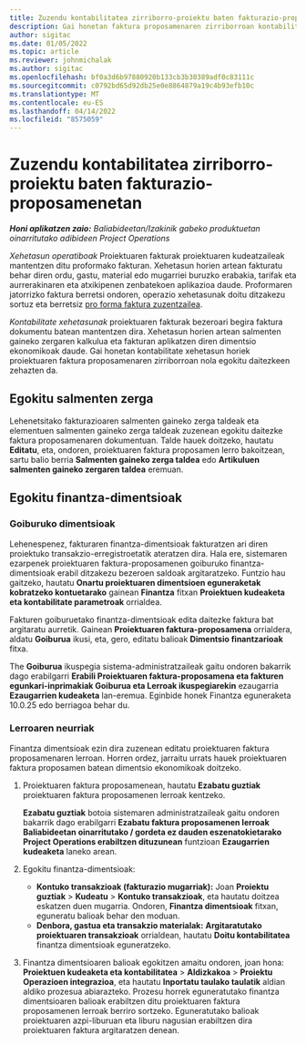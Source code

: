 ```yaml
---
title: Zuzendu kontabilitatea zirriborro-proiektu baten fakturazio-proposamenetan
description: Gai honetan faktura proposamenaren zirriborroan kontabilitatearekin lotutako informazioa nola egokitu azaltzen da.
author: sigitac
ms.date: 01/05/2022
ms.topic: article
ms.reviewer: johnmichalak
ms.author: sigitac
ms.openlocfilehash: bf0a3d6b97880920b133cb3b30389adf0c83111c
ms.sourcegitcommit: c0792bd65d92db25e0e8864879a19c4b93efb10c
ms.translationtype: MT
ms.contentlocale: eu-ES
ms.lasthandoff: 04/14/2022
ms.locfileid: "8575059"
---
```

# <a name="correct-the-accounting-on-draft-project-invoice-proposals"></a>Zuzendu kontabilitatea zirriborro-proiektu baten fakturazio-proposamenetan

_**Honi aplikatzen zaio:** Baliabideetan/Izakinik gabeko produktuetan oinarritutako adibideen Project Operations_

*Xehetasun operatiboak* Proiektuaren fakturak proiektuaren kudeatzaileak mantentzen ditu proformako fakturan. Xehetasun horien artean fakturatu behar diren ordu, gastu, material edo mugarriei buruzko erabakia, tarifak eta aurrerakinaren eta atxikipenen zenbatekoen aplikazioa daude. Proformaren jatorrizko faktura berretsi ondoren, operazio xehetasunak doitu ditzakezu sortuz eta berretsiz [pro forma faktura zuzentzailea](../proforma-invoicing/corrective-invoices.md).

*Kontabilitate xehetasunak* proiektuaren fakturak bezeroari begira faktura dokumentu batean mantentzen dira. Xehetasun horien artean salmenten gaineko zergaren kalkulua eta fakturan aplikatzen diren dimentsio ekonomikoak daude. Gai honetan kontabilitate xehetasun horiek proiektuaren faktura proposamenaren zirriborroan nola egokitu daitezkeen zehazten da.

## <a name="adjust-sales-tax"></a>Egokitu salmenten zerga

Lehenetsitako fakturazioaren salmenten gaineko zerga taldeak eta elementuen salmenten gaineko zerga taldeak zuzenean egokitu daitezke faktura proposamenaren dokumentuan. Talde hauek doitzeko, hautatu **Editatu**, eta, ondoren, proiektuaren faktura proposamen lerro bakoitzean, sartu balio berria **Salmenten gaineko zerga taldea** edo **Artikuluen salmenten gaineko zergaren taldea** eremuan.

## <a name="adjust-financial-dimensions"></a>Egokitu finantza-dimentsioak

### <a name="header-dimensions"></a>Goiburuko dimentsioak

Lehenespenez, fakturaren finantza-dimentsioak fakturatzen ari diren proiektuko transakzio-erregistroetatik ateratzen dira. Hala ere, sistemaren ezarpenek proiektuaren faktura-proposamenen goiburuko finantza-dimentsioak erabil ditzakezu bezeroen saldoak argitaratzeko. Funtzio hau gaitzeko, hautatu **Onartu proiektuaren dimentsioen eguneraketak kobratzeko kontuetarako** gainean **Finantza** fitxan **Proiektuen kudeaketa eta kontabilitate parametroak** orrialdea.

Fakturen goiburuetako finantza-dimentsioak edita daitezke faktura bat argitaratu aurretik. Gainean **Proiektuaren faktura-proposamena** orrialdera, aldatu **Goiburua** ikusi, eta, gero, editatu balioak **Dimentsio finantzarioak** fitxa.

The **Goiburua** ikuspegia sistema-administratzaileak gaitu ondoren bakarrik dago erabilgarri **Erabili Proiektuaren faktura-proposamena eta fakturen egunkari-inprimakiak Goiburua eta Lerroak ikuspegiarekin** ezaugarria **Ezaugarrien kudeaketa** lan-eremua. Eginbide honek Finantza eguneraketa 10.0.25 edo berriagoa behar du.

### <a name="line-dimensions"></a>Lerroaren neurriak

Finantza dimentsioak ezin dira zuzenean editatu proiektuaren faktura proposamenaren lerroan. Horren ordez, jarraitu urrats hauek proiektuaren faktura proposamen batean dimentsio ekonomikoak doitzeko.

1. Proiektuaren faktura proposamenean, hautatu **Ezabatu guztiak** proiektuaren faktura proposamenen lerroak kentzeko.

    **Ezabatu guztiak** botoia sistemaren administratzaileak gaitu ondoren bakarrik dago erabilgarri **Ezabatu faktura proposamenen lerroak Baliabideetan oinarritutako / gordeta ez dauden eszenatokietarako Project Operations erabiltzen dituzunean** funtzioan **Ezaugarrien kudeaketa** laneko arean.

2. Egokitu finantza-dimentsioak:

    - **Kontuko transakzioak (fakturazio mugarriak):** Joan **Proiektu guztiak** \> **Kudeatu** \> **Kontuko transakzioak**, eta hautatu doitzea eskatzen duen mugarria. Ondoren, **Finantza dimentsioak** fitxan, eguneratu balioak behar den moduan.
    - **Denbora, gastua eta transakzio materialak:** **Argitaratutako proiektuaren transakzioak** orrialdean, hautatu **Doitu kontabilitatea** finantza dimentsioak eguneratzeko.

3. Finantza dimentsioaren balioak egokitzen amaitu ondoren, joan hona: **Proiektuen kudeaketa eta kontabilitatea** \> **Aldizkakoa** \> **Proiektu Operazioen integrazioa**, eta hautatu **Inportatu taulako taulatik** aldian aldiko prozesua abiarazteko. Prozesu horrek eguneratutako finantza dimentsioaren balioak erabiltzen ditu proiektuaren faktura proposamenen lerroak berriro sortzeko. Eguneratutako balioak proiektuaren azpi-liburuan eta liburu nagusian erabiltzen dira proiektuaren faktura argitaratzen denean.
